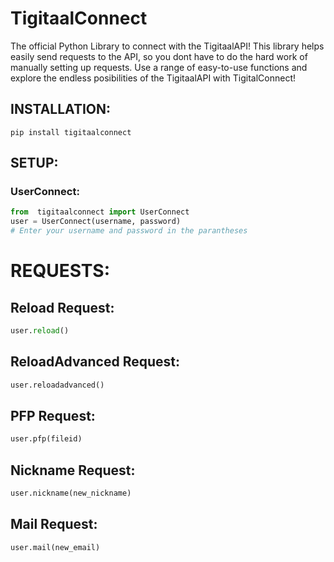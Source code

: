 # **TigitaalConnect**
The official Python Library to connect with the TigitaalAPI! This library helps easily send requests
to the API, so you dont have to do the hard work of manually setting up requests.
Use a range of easy-to-use functions and explore the endless posibilities of the TigitaalAPI with 
TigitalConnect!


## INSTALLATION:

`pip install tigitaalconnect`


## SETUP:

### UserConnect: 
```python
from  tigitaalconnect import UserConnect
user = UserConnect(username, password)
# Enter your username and password in the parantheses
```

# REQUESTS:

## Reload Request:
```python
user.reload()
```
## ReloadAdvanced Request: 
```python
user.reloadadvanced()
```
## PFP Request:
```python
user.pfp(fileid)
```
## Nickname Request:
```python
user.nickname(new_nickname)
```
## Mail Request:
```python
user.mail(new_email)
```

